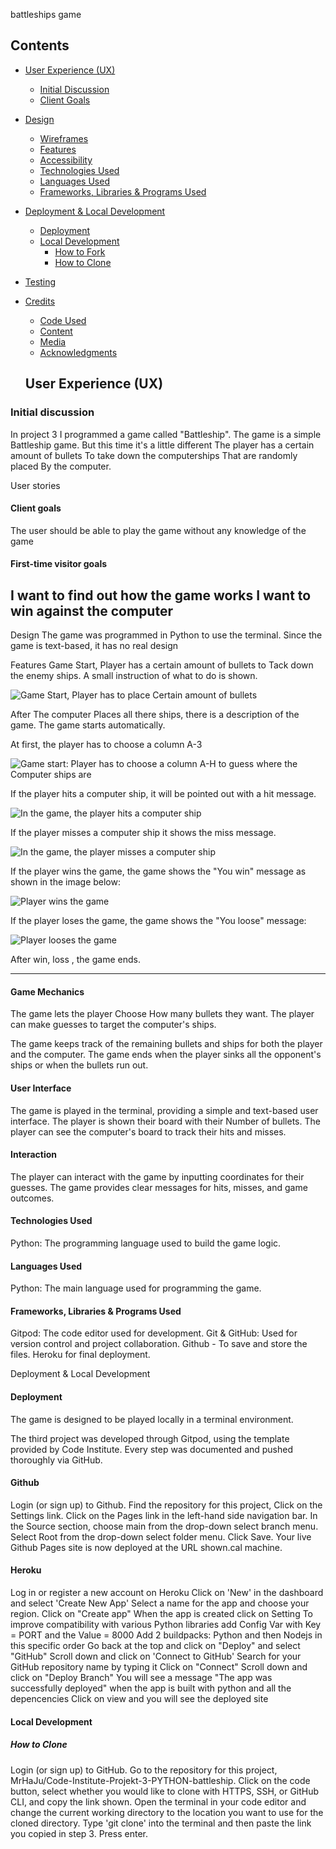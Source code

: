 battleships game

 ## Contents

* [User Experience (UX)](#User-Experience-(UX))
    * [Initial Discussion](#Initial-Discussion)
    * [Client Goals](#Client-Goals)

* [Design](#Design)

  * [Wireframes](#Wireframes)
  * [Features](#Features)
  * [Accessibility](#Accessibility)
  * [Technologies Used](#Technologies-Used)
  * [Languages Used](#Languages-Used)
  * [Frameworks, Libraries & Programs Used](#Frameworks,-Libraries-&-Programs-Used)

* [Deployment & Local Development](#Deployment-&-Local-Development)
  * [Deployment](#Deployment)
  * [Local Development](#Local-Development)
    * [How to Fork](#How-to-Fork)
    * [How to Clone](#How-to-Clone)

* [Testing](#Testing)
    
* [Credits](#Credits)
  * [Code Used](#Code-Used)
  * [Content](#Content)
  * [Media](#Media)
  * [Acknowledgments](#Acknowledgments)
  
  ## User Experience (UX)

### Initial discussion
In project 3 I programmed a game called "Battleship".
The game is a simple  Battleship game. But this time it's a little different The player has a certain amount of bullets To take down the computerships That are randomly placed By the computer.

User stories
#### Client goals

The user should be able to play the game without any knowledge of the game

#### First-time visitor goals
I want to find out how the game works
I want to win against the computer
---

Design
The game was programmed in Python to use the terminal. Since the game is text-based, it has no real design

Features
Game Start, Player has a certain amount of bullets to Tack down the enemy ships. A small instruction of what to do is shown.

![Game Start, Player has to place Certain amount of bullets](assets/testing/images/player-choice.png)

After The computer Places all there ships, there is a description of the game. The game starts automatically.

At first, the player has to choose a column A-3

![Game start: Player has to choose a column A-H to guess where the Computer ships are ](assets/testing/images/ingame.png)


If the player hits a computer ship, it will be pointed out with a hit message.

![In the game, the player hits a computer ship](assets/testing/images/ingame-hit.png)

If the player misses a computer ship it shows the miss message.

![In the game, the player misses a computer ship](assets/testing/images/ingame-miss.png)

If the player wins the game, the game shows the "You win" message as shown in the image below:

![Player wins the game](assets/testing/images/win.png)

If the player loses the game, the game shows the "You loose" message:

![Player looses the game](assets/testing/images/loose.png)


After win, loss , the game ends.

---

#### Game Mechanics

The game lets the player Choose How many bullets they want.
The player can make guesses to target the computer's ships.

The game keeps track of the remaining bullets and ships for both the player and the computer.
The game ends when the player sinks all the opponent's ships or when the bullets run out.

#### User Interface
The game is played in the terminal, providing a simple and text-based user interface.
The player is shown their board with their Number of bullets.
The player can see the computer's board to track their hits and misses.
#### Interaction
The player can interact with the game by inputting coordinates for their guesses.
The game provides clear messages for hits, misses, and game outcomes.

#### Technologies Used

Python: The programming language used to build the game logic.

#### Languages Used

Python: The main language used for programming the game.

#### Frameworks, Libraries & Programs Used

Gitpod: The code editor used for development.
Git & GitHub: Used for version control and project collaboration.
Github - To save and store the files.
Heroku for final deployment.

Deployment & Local Development
#### Deployment

The game is designed to be played locally in a terminal environment.

The third project was developed through Gitpod, using the template provided by Code Institute. Every step was documented and pushed thoroughly via GitHub.

#### Github
Login (or sign up) to Github.
Find the repository for this project, 
Click on the Settings link.
Click on the Pages link in the left-hand side navigation bar.
In the Source section, choose main from the drop-down select branch menu. Select Root from the drop-down select folder menu.
Click Save. Your live Github Pages site is now deployed at the URL shown.cal machine.

#### Heroku

Log in or register a new account on Heroku
Click on 'New' in the dashboard and select 'Create New App'
Select a name for the app and choose your region.
Click on "Create app"
When the app is created click on Setting
To improve compatibility with various Python libraries add Config Var with Key = PORT and the Value = 8000
Add 2 buildpacks: Python and then Nodejs in this specific order
Go back at the top and click on "Deploy" and select "GitHub"
Scroll down and click on 'Connect to GitHub'
Search for your GitHub repository name by typing it
Click on "Connect"
Scroll down and click on "Deploy Branch"
You will see a message "The app was successfully deployed" when the app is built with python and all the depencencies
Click on view and you will see the deployed site

#### Local Development

##### How to Clone

Login (or sign up) to GitHub.
Go to the repository for this project, MrHaJu/Code-Institute-Projekt-3-PYTHON-battleship.
Click on the code button, select whether you would like to clone with HTTPS, SSH, or GitHub CLI, and copy the link shown.
Open the terminal in your code editor and change the current working directory to the location you want to use for the cloned directory.
Type 'git clone' into the terminal and then paste the link you copied in step 3. Press enter.

